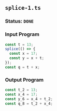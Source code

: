 ## `splice-1.ts`

### Status: `DONE`

### Input Program

```typescript
const t = 13;
splice(() => {
  const x = 17;
  const y = x + t;
});
const q = t + x;
```

### Output Program

```typescript
const t_2 = 13;
const x_4 = 17;
const y_6 = x_4 + t_2;
const q_8 = t_2 + x_4;
```

